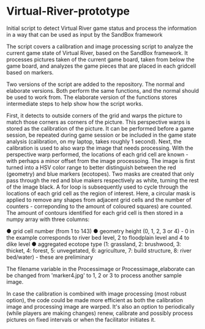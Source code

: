 # Virtual-River-prototype
Initial script to detect Virtual River game status and process the information in a way that can be used as input by the SandBox framework

The script covers a calibration and image processing script to analyze the current game state of Virtual River, based on the SandBox
framework. It processes pictures taken of the current game board, taken from below the game board, and analyzes the game pieces that
are placed in each gridcell based on markers.

Two versions of the script are added to the repository. The normal and elaborate versions. Both perform the same functions, and the normal
should be used to work from. The elaborate version of the functions stores intermediate steps to help show how the script works.

First, it detects to outside corners of the grid and warps the picture to match those corners as corners of the picture. This perspective
warps is stored as the calibration of the picture. It can be performed before a game session, be repeated during game session or be
included in the game state analysis (calibration, on my laptop, takes roughly 1 second). Next, the calibration is used to also warp the
image that needs processing. With the perspective warp performed, the locations of each grid cell are known - with perhaps a minor offset
from the image processoing. The image is first turned into a HSV color range to better distinguish between the red (geometry) and blue
markers (ecotopes). Two masks are created that only pass through the red and blue makers respectively as white, turning the rest of the
image black. A for loop is subsequently used to cycle through the locations of each grid cell as the region of interest. Here, a circular
mask is applied to remove any shapes from adjacent grid cells and the number of counters - correponding to the amount of coloured squares)
are counted. The amount of contours identified for each grid cell is then stored in a numpy array with three columns:

●	grid cell number (from 1 to 143)
●	geometry height (0, 1, 2, 3 or 4) - 0 in the example corresponds to river bed level, 2 to floodplain level and 4 to dike level
●	aggregated ecotope type (1: grassland, 2: brushwood, 3: thicket, 4: forest, 5: unvegetated, 6: agriculture, 7: build structure,
  8: river bed/water) - these are preliminary

The filename variable in the Processimage or Processimage_elaborate can be changed from 'marker4.jpg' to 1, 2 or 3 to process another
sample image.

In case the calibration is combined with image processing (most robust option), the code could be made more efficient as both the
calibration image and processing image are warped. It's also an option to periodically (while players are making changes) renew,
calibrate and possibly process pictures on fixed intervals or when the facilitator initiates it.
